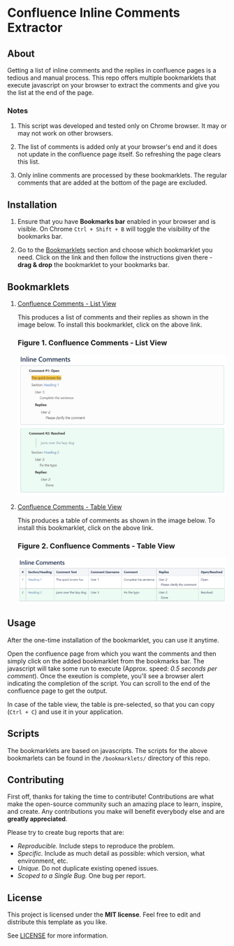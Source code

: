 # Confluence Inline Comments Extractor

## About

Getting a list of inline comments and the replies in confluence pages is a tedious and manual process. This repo offers multiple bookmarklets that execute javascript on your browser to extract the comments and give you the list at the end of the page.

### Notes

  1. This script was developed and tested only on Chrome browser. It may or may not work on other browsers.

  2. The list of comments is added only at your browser's end and it does not update in the confluence page itself. So refreshing the page clears this list.

  3. Only inline comments are processed by these bookmarklets. The regular comments that are added at the bottom of the page are excluded.

## Installation

1. Ensure that you have **Bookmarks bar** enabled in your browser and is visible. On Chrome `Ctrl + Shift + B` will toggle the visibility of the bookmarks bar.

2. Go to the [Bookmarklets](#bookmarklets) section and choose which bookmarklet you need. Click on the link and then follow the instructions given there - **drag & drop** the bookmarklet to your bookmarks bar.

## Bookmarklets

1. [Confluence Comments - List View](html/confluence-comments-extractor-list.html)

   This produces a list of comments and their replies as shown in the image below. To install this bookmarklet, click on the above link.

   ### Figure 1. Confluence Comments - List View

   ![Figure 1](images/confluence_comments_list.png)

2. [Confluence Comments - Table View](html/confluence-comments-extractor-table.html)

   This produces a table of comments as shown in the image below. To install this bookmarklet, click on the above link.

   ### Figure 2. Confluence Comments - Table View

   ![Figure 2](images/confluence_comments_table.png)

## Usage

After the one-time installation of the bookmarklet, you can use it anytime.

Open the confluence page from which you want the comments and then simply click on the added bookmarklet from the bookmarks bar. The javascript will take some run to execute (Approx. speed: *0.5 seconds per comment*). Once the exeution is complete, you'll see a browser alert indicating the completion of the script. You can scroll to the end of the confluence page to get the output.

In case of the table view, the table is pre-selected, so that you can copy (`Ctrl + C`) and use it in your application.

## Scripts

The bookmarklets are based on javascripts. The scripts for the above bookmarlets can be found in the `/bookmarklets/` directory of this repo.

## Contributing

First off, thanks for taking the time to contribute! Contributions are what make the open-source community such an amazing place to learn, inspire, and create. Any contributions you make will benefit everybody else and are **greatly appreciated**.

Please try to create bug reports that are:

- _Reproducible._ Include steps to reproduce the problem.
- _Specific._ Include as much detail as possible: which version, what environment, etc.
- _Unique._ Do not duplicate existing opened issues.
- _Scoped to a Single Bug._ One bug per report.

## License

This project is licensed under the **MIT license**. Feel free to edit and distribute this template as you like.

See [LICENSE](LICENSE) for more information.
